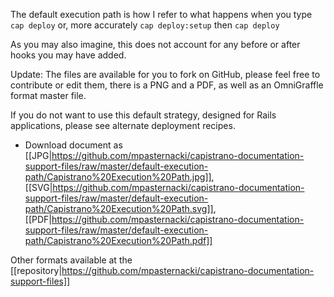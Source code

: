 The default execution path is how I refer to what happens when you type `cap deploy` or, more accurately `cap deploy:setup` then `cap deploy`

As you may also imagine, this does not account for any before or after hooks you may have added.

Update: The files are available for you to fork on GitHub, please feel free to contribute or edit them, there is a PNG and a PDF, as well as an OmniGraffle format master file.

If you do not want to use this default strategy, designed for Rails applications, please see alternate deployment recipes.

* Download document as [[JPG|https://github.com/mpasternacki/capistrano-documentation-support-files/raw/master/default-execution-path/Capistrano%20Execution%20Path.jpg]], [[SVG|https://github.com/mpasternacki/capistrano-documentation-support-files/raw/master/default-execution-path/Capistrano%20Execution%20Path.svg]], [[PDF|https://github.com/mpasternacki/capistrano-documentation-support-files/raw/master/default-execution-path/Capistrano%20Execution%20Path.pdf]]

Other formats available at the [[repository|https://github.com/mpasternacki/capistrano-documentation-support-files]]
